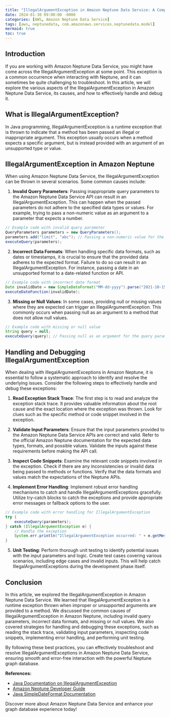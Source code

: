 ```yaml
---
title: "IllegalArgumentException in Amazon Neptune Data Service: A Comprehensive Guide"
date: 2024-01-30 09:00:00 -0000
categories: [AWS, Amazon Neptune Data Service]
tags: [aws, neptunedata, com.amazonaws.services.neptunedata.model]
mermaid: true
toc: true
---
```


## Introduction

If you are working with Amazon Neptune Data Service, you might have come across the IllegalArgumentException at some point. This exception is a common occurrence when interacting with Neptune, and it can sometimes be quite challenging to troubleshoot. In this article, we will explore the various aspects of the IllegalArgumentException in Amazon Neptune Data Service, its causes, and how to effectively handle and debug it.

## What is IllegalArgumentException?

In Java programming, IllegalArgumentException is a runtime exception that is thrown to indicate that a method has been passed an illegal or inappropriate argument. This exception usually occurs when a method expects a specific argument, but is instead provided with an argument of an unsupported type or value.

## IllegalArgumentException in Amazon Neptune

When using Amazon Neptune Data Service, the IllegalArgumentException can be thrown in several scenarios. Some common causes include:

1. **Invalid Query Parameters**: Passing inappropriate query parameters to the Amazon Neptune Data Service API can result in an IllegalArgumentException. This can happen when the passed parameters do not adhere to the specified data types or values. For example, trying to pass a non-numeric value as an argument to a parameter that expects a number.

```java
// Example code with invalid query parameter
QueryParameters parameters = new QueryParameters();
parameters.add("limit", "abc"); // Passing a non-numeric value for the 'limit' parameter
executeQuery(parameters);
```

2. **Incorrect Data Formats**: When handling specific data formats, such as dates or timestamps, it is crucial to ensure that the provided data adheres to the expected format. Failure to do so can result in an IllegalArgumentException. For instance, passing a date in an unsupported format to a date-related function or API.

```java
// Example code with incorrect date format
Date invalidDate = new SimpleDateFormat("MM-dd-yyyy").parse("2021-10-15"); // Using an incorrect date format
executeDateFunction(invalidDate);
```

3. **Missing or Null Values**: In some cases, providing null or missing values where they are expected can trigger an IllegalArgumentException. This commonly occurs when passing null as an argument to a method that does not allow null values.

```java
// Example code with missing or null value
String query = null;
executeQuery(query); // Passing null as an argument for the query parameter
```

## Handling and Debugging IllegalArgumentException

When dealing with IllegalArgumentExceptions in Amazon Neptune, it is essential to follow a systematic approach to identify and resolve the underlying issues. Consider the following steps to effectively handle and debug these exceptions:

1. **Read Exception Stack Trace**: The first step is to read and analyze the exception stack trace. It provides valuable information about the root cause and the exact location where the exception was thrown. Look for clues such as the specific method or code snippet involved in the exception.

2. **Validate Input Parameters**: Ensure that the input parameters provided to the Amazon Neptune Data Service APIs are correct and valid. Refer to the official Amazon Neptune documentation for the expected data types, formats, and possible values. Validate the inputs against these requirements before making the API call.

3. **Inspect Code Snippets**: Examine the relevant code snippets involved in the exception. Check if there are any inconsistencies or invalid data being passed to methods or functions. Verify that the data formats and values match the expectations of the Neptune APIs.

4. **Implement Error Handling**: Implement robust error handling mechanisms to catch and handle IllegalArgumentExceptions gracefully. Utilize try-catch blocks to catch the exceptions and provide appropriate error messages or fallback options to the user.

```java
// Example code with error handling for IllegalArgumentException
try {
    executeQuery(parameters);
} catch (IllegalArgumentException e) {
    // Handle the exception
    System.err.println("IllegalArgumentException occurred: " + e.getMessage());
}
```

5. **Unit Testing**: Perform thorough unit testing to identify potential issues with the input parameters and logic. Create test cases covering various scenarios, including edge cases and invalid inputs. This will help catch IllegalArgumentExceptions during the development phase itself.

## Conclusion

In this article, we explored the IllegalArgumentException in Amazon Neptune Data Service. We learned that IllegalArgumentException is a runtime exception thrown when improper or unsupported arguments are provided to a method. We discussed the common causes of IllegalArgumentException in Amazon Neptune, including invalid query parameters, incorrect data formats, and missing or null values. We also covered strategies for handling and debugging these exceptions, such as reading the stack trace, validating input parameters, inspecting code snippets, implementing error handling, and performing unit testing.

By following these best practices, you can effectively troubleshoot and resolve IllegalArgumentExceptions in Amazon Neptune Data Service, ensuring smooth and error-free interaction with the powerful Neptune graph database.

**References:**

- [Java Documentation on IllegalArgumentException](https://docs.oracle.com/javase/10/docs/api/java/lang/IllegalArgumentException.html)
- [Amazon Neptune Developer Guide](https://docs.aws.amazon.com/neptune/latest/userguide/)
- [Java SimpleDateFormat Documentation](https://docs.oracle.com/javase/10/docs/api/java/text/SimpleDateFormat.html)

Discover more about Amazon Neptune Data Service and enhance your graph database experience today!
